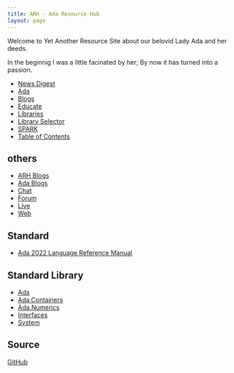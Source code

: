 ```yaml
---
title: ARH - Ada Resource Hub
layout: page
---
```


Welcome to Yet Another Resource Site about our belovid Lady Ada and her deeds.

In the beginnig I was a little facinated by her; By now it has turned into 
a passion.

- [News Digest](/news-digest/)
- [Ada](/ada/)
- [Blogs](/blogs/)
- [Educate](/educate/)
- [Libraries](/libraries/)
- [Library Selector](/selector/)
- [SPARK](/spark/)
- [Table of Contents](/toc/)

others
----
- [ARH Blogs](/blogs/)
- [Ada Blogs](/ada/blogs/)
- [Chat](/ada/chat/)
- [Forum](/ada/chat/)
- [Live](/ada/live)
- [Web](/ada/web/)

Standard
----
- [Ada 2022 Language Reference Manual](http://www.ada-auth.org/standards/ada22.html)

Standard Library
----
- [Ada](/ada/man/ada/)
- [Ada.Containers](/ada/man/ada-containers/)
- [Ada.Numerics](/ada/man/ada-numerics/)
- [Interfaces](/ada/man/interfaces/)
- [System](/ada/man/system/)

Source
----
[GitHub](https://github.com/the-arh/)

